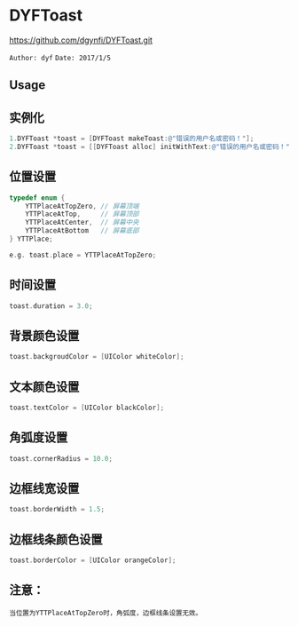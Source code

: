 # DYFToast

https://github.com/dgynfi/DYFToast.git

`Author: dyf`
`Date: 2017/1/5`

## Usage

## 实例化
```Objective-C
1.DYFToast *toast = [DYFToast makeToast:@"错误的用户名或密码！"];
2.DYFToast *toast = [[DYFToast alloc] initWithText:@"错误的用户名或密码！"];
```

## 位置设置
```Objective-C
typedef enum {
	YTTPlaceAtTopZero, // 屏幕顶端
	YTTPlaceAtTop,	   // 屏幕顶部
	YTTPlaceAtCenter,  // 屏幕中央
	YTTPlaceAtBottom   // 屏幕底部
} YTTPlace;

e.g. toast.place = YTTPlaceAtTopZero;
```

## 时间设置 
```Objective-C
toast.duration = 3.0;
```

## 背景颜色设置
```Objective-C
toast.backgroudColor = [UIColor whiteColor];
```

## 文本颜色设置
```Objective-C
toast.textColor = [UIColor blackColor];
```

## 角弧度设置
```Objective-C
toast.cornerRadius = 10.0;
```

## 边框线宽设置
```Objective-C
toast.borderWidth = 1.5;
```

## 边框线条颜色设置
```Objective-C
toast.borderColor = [UIColor orangeColor];
```

## 注意：
`
当位置为YTTPlaceAtTopZero时，角弧度，边框线条设置无效。
`
